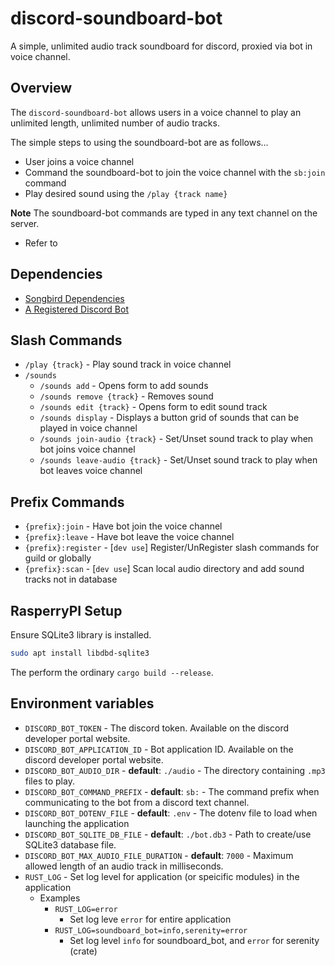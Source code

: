 # discord-soundboard-bot
A simple, unlimited audio track soundboard for discord, proxied via bot in voice channel.

## Overview

The `discord-soundboard-bot` allows users in a voice channel to play an unlimited length, unlimited number of audio tracks.

The simple steps to using the soundboard-bot are as follows...

- User joins a voice channel
- Command the soundboard-bot to join the voice channel with the `sb:join` command
- Play desired sound using the `/play {track name}`

**Note** The soundboard-bot commands are typed in any text channel on the server.

- Refer to

## Dependencies
- [Songbird Dependencies](https://github.com/serenity-rs/songbird/tree/current#dependencies)
- [A Registered Discord Bot](https://discord.com/developers/docs/quick-start/getting-started)

## Slash Commands
- `/play {track}` - Play sound track in voice channel
- `/sounds`
  - `/sounds add` - Opens form to add sounds
  - `/sounds remove {track}` - Removes sound
  - `/sounds edit {track}` - Opens form to edit sound track
  - `/sounds display` - Displays a button grid of sounds that can be played in voice channel
  - `/sounds join-audio {track}` - Set/Unset sound track to play when bot joins voice channel
  - `/sounds leave-audio {track}` - Set/Unset sound track to play when bot leaves voice channel

## Prefix Commands
- `{prefix}:join` - Have bot join the voice channel
- `{prefix}:leave` - Have bot leave the voice channel
- `{prefix}:register` - [`dev use`] Register/UnRegister slash commands for guild or globally
- `{prefix}:scan` - [`dev use`] Scan local audio directory and add sound tracks not in database

## RasperryPI Setup

Ensure SQLite3 library is installed.
```bash
sudo apt install libdbd-sqlite3
```

The perform the ordinary `cargo build --release`.

## Environment variables
- `DISCORD_BOT_TOKEN` - The discord token. Available on the discord developer portal website.
- `DISCORD_BOT_APPLICATION_ID` - Bot application ID. Available on the discord developer portal website.
- `DISCORD_BOT_AUDIO_DIR` - **default**: `./audio` - The directory containing `.mp3` files to play.
- `DISCORD_BOT_COMMAND_PREFIX` - **default**: `sb:` - The command prefix when communicating to the bot from a discord text channel.
- `DISCORD_BOT_DOTENV_FILE` - **default**: `.env` - The dotenv file to load when launching the application
- `DISCORD_BOT_SQLITE_DB_FILE` - **default**: `./bot.db3` - Path to create/use SQLite3 database file.
- `DISCORD_BOT_MAX_AUDIO_FILE_DURATION` - **default**: `7000` - Maximum allowed length of an audio track in milliseconds.
- `RUST_LOG` - Set log level for application (or speicific modules) in the application
  - Examples
    - `RUST_LOG=error`
      - Set log leve `error` for entire application
    - `RUST_LOG=soundboard_bot=info,serenity=error`
      - Set log level `info` for soundboard_bot, and `error` for serenity (crate)
